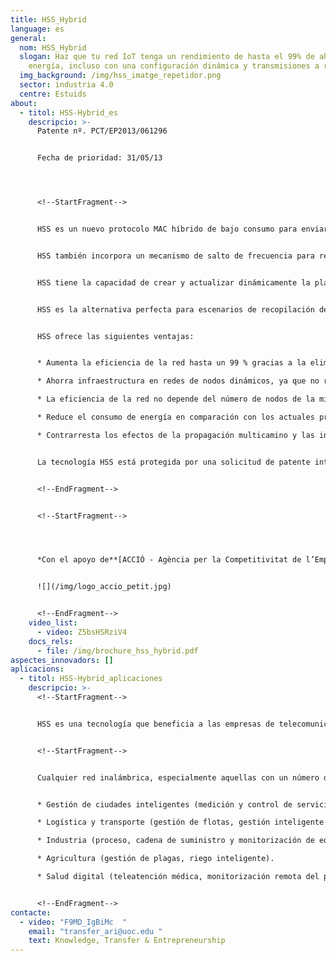 ```yaml
---
title: HSS_Hybrid
language: es
general:
  nom: HSS_Hybrid
  slogan: Haz que tu red IoT tenga un rendimiento de hasta el 99% de ahorro de
    energía, incluso con una configuración dinámica y transmisiones a ráfagas.
  img_background: /img/hss_imatge_repetidor.png
  sector: industria 4.0
  centre: Estuids
about:
  - titol: HSS-Hybrid_es
    descripcio: >-
      Patente nº. PCT/EP2013/061296


      Fecha de prioridad: 31/05/13




      <!--StartFragment-->


      HSS es un nuevo protocolo MAC híbrido de bajo consumo para enviar y recibir datos en redes de comunicaciones inalámbricas M2M. Para evitar colisiones en las transmisiones de datos, los nodos se organizan en un sistema de colas formado por dos colas separadas. Este sistema simplifica la tarea del nodo coordinador de la red y ahorra infraestructuras en la creación y distribución de nodos.


      HSS también incorpora un mecanismo de salto de frecuencia para reducir los efectos de la propagación multicamino y las interferencias de redes adyacentes.


      HSS tiene la capacidad de crear y actualizar dinámicamente la planificación de la red alcanzando eficiencias de hasta el 99%. El rendimiento del protocolo HSS es independiente del número de nodos de la red. Además, es hasta un 20 % más eficiente energéticamente que otros protocolos de acceso aleatorio, como el*Frame slotted ALOHA.*


      HSS es la alternativa perfecta para escenarios de recopilación de datos con tráfico de datos con transmisiones a ráfagas y un número de nodos dinámico.


      HSS ofrece las siguientes ventajas:


      * Aumenta la eficiencia de la red hasta un 99 % gracias a la eliminación de las colisiones de paquetes de datos distribuyendo nodos en un sistema de doble cola.

      * Ahorra infraestructura en redes de nodos dinámicos, ya que no requiere ningún mecanismo de planificación.

      * La eficiencia de la red no depende del número de nodos de la misma.

      * Reduce el consumo de energía en comparación con los actuales protocolos MAC de red aleatoria.

      * Contrarresta los efectos de la propagación multicamino y las interferencias de redes vecinas gracias a un mecanismo de salto de frecuencia.


      La tecnología HSS está protegida por una solicitud de patente internacional titulada «Method and apparatus for sending and receiving data in a machine-to-machine wireless network» (Método y sistema para enviar y recibir datos máquina a máquina en una red inalámbrica).


      <!--EndFragment-->


      <!--StartFragment-->




      *Con el apoyo de**[ACCIÓ - Agència per la Competitivitat de l’Empresa (Generalitat de Catalunya)](http://www.accio.gencat.cat/ca/inici)***


      ![](/img/logo_accio_petit.jpg)


      <!--EndFragment-->
    video_list:
      - video: Z5bsHSRziV4
    docs_rels:
      - file: /img/brochure_hss_hybrid.pdf
aspectes_innovadors: []
aplicacions:
  - titol: HSS-Hybrid_aplicaciones
    descripcio: >-
      <!--StartFragment-->


      HSS es una tecnología que beneficia a las empresas de telecomunicaciones en general, pero especialmente a las que se dedican al diseño de circuitos integrados (ASIC) y al desarrollo de protocolos de comunicación inalámbrica. HSS es una alternativa fiable para ser utilizada en redes de largo alcance de baja potencia (LPWAN), que hacen posible el internet de las cosas (IOT).


      <!--StartFragment-->


      Cualquier red inalámbrica, especialmente aquellas con un número de nodos dinámico que generan transmisión de datos a ráfagas.  Las posibles aplicaciones finales son: 


      * Gestión de ciudades inteligentes (medición y control de servicios públicos como agua, electricidad, gas, etc., seguridad pública, medioambiente y transporte urbano). 

      * Logística y transporte (gestión de flotas, gestión inteligente del tráfico). 

      * Industria (proceso, cadena de suministro y monitorización de equipos). 

      * Agricultura (gestión de plagas, riego inteligente). 

      * Salud digital (teleatención médica, monitorización remota del paciente, etc.).


      <!--EndFragment-->
contacte:
  - video: "F9MD_IgBiMc  "
    email: "transfer_ari@uoc.edu "
    text: Knowledge, Transfer & Entrepreneurship
---
```


